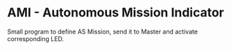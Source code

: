 # AMI - Autonomous Mission Indicator

Small program to define AS Mission, send it to Master and activate corresponding LED.